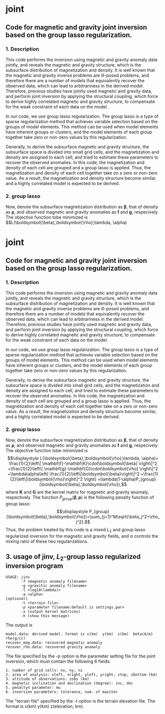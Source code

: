 # joint

## Code for magnetic and gravity joint inversion based on the group lasso regularization.

### 1. Description
This code performs the inversion using magnetic and gravity anomaly data jointly, and reveals the magnetic and gravity structure, which is the subsurface distribution of magnetization and density. It is well known that the magnetic and gravity inverse problems are ill-posed problems, and therefore there are a number of models that equivalently recover the observed data, which can lead to arbitrariness in the derived model. Therefore, previous studies have jointly used magnetic and gravity data, and perform joint inversion by applying the structural coupling, which force to derive highly correlated magnetic and gravity structure, to compensate for the weak constraint of each data on the model.

In our code, we use group lasso regularization. The group lasso is a type of sparse regularization method that achieves variable selection based on the groups of model elements. This method can be used when model elements have inherent groups or clusters, and the model elements of each group together take zero or non-zero values by this regularization.

Generally, to derive the subsurface magnetic and gravity structure, the subsurface space is divided into small grid cells, and the magnetization and density are assigned to each cell, and tried to estimate these parameters to recover the observed anomalies. In this code, the magnetization and density of each cell are grouped and a group lasso is applied. Thus, the magnetization and density of each cell together take on a zero or non-zero value. As a result, the magnetization and density structure become similar, and a highly correlated model is expected to be derived.

### 2. group lasso
Now, denote the subsurface magnetization distribution as $\boldsymbol{\beta}$, that of density as $\boldsymbol{\rho}$, and observed magnetic and gravity anomalies as $\mathbf{f}$ and $\mathbf{g}$, respecively.
The objective function tobe minimized is
$$L(\boldsymbol{\beta},\boldsymbol{\rho};\lambda, \alpha)
# joint

## Code for magnetic and gravity joint inversion based on the group lasso regularization.

### 1. Description
This code performs the inversion using magnetic and gravity anomaly data jointly, and reveals the magnetic and gravity structure, which is the subsurface distribution of magnetization and density. It is well known that the magnetic and gravity inverse problems are ill-posed problems, and therefore there are a number of models that equivalently recover the observed data, which can lead to arbitrariness in the derived model. Therefore, previous studies have jointly used magnetic and gravity data, and perform joint inversion by applying the structural coupling, which force to derive highly correlated magnetic and gravity structure, to compensate for the weak constraint of each data on the model.

In our code, we use group lasso regularization. The group lasso is a type of sparse regularization method that achieves variable selection based on the groups of model elements. This method can be used when model elements have inherent groups or clusters, and the model elements of each group together take zero or non-zero values by this regularization.

Generally, to derive the subsurface magnetic and gravity structure, the subsurface space is divided into small grid cells, and the magnetization and density are assigned to each cell, and tried to estimate these parameters to recover the observed anomalies. In this code, the magnetization and density of each cell are grouped and a group lasso is applied. Thus, the magnetization and density of each cell together take on a zero or non-zero value. As a result, the magnetization and density structure become similar, and a highly correlated model is expected to be derived.

### 2. group lasso
Now, denote the subsurface magnetization distribution as $\boldsymbol{\beta}$, that of density as $\boldsymbol{\rho}$, and observed magnetic and gravity anomalies as $\mathbf{f}$ and $\mathbf{g}$, respecively.
The objective function tobe minimized is
$$\displaystyle
L(\boldsymbol{\beta},\boldsymbol{\rho};\lambda, \alpha)=
\frac{1}{2}\left\|
	\mathbf{f}-\mathbf{K}\cdot\boldsymbol{\beta}
\right\|^2
+\frac{1}{2}\left\|
	\mathbf{g}-\mathbf{G}\cdot\boldsymbol{\rho}
\right\|^2
+\lambda\alpha\left(
	\frac{1}{2}\left\|\boldsymbol{\beta}\right\|^2
	+\frac{1}{2}\left\|\boldsymbol{\rho}\right\|^2
 \right)
+\lambda(1-\alpha)P_{group}(\boldsymbol{\beta},\boldsymbol{\rho}),$$
where $\mathbf{K}$ and $\mathbf{G}$ are the kernel matrix for magnetic and gravity anomaly, respectively.
The function $P_{group}(\boldsymbol{\beta},\boldsymbol{\rho})$ is the following penalty function of group lasso:
$$\displaystyle
P_{group}(\boldsymbol{\beta},\boldsymbol{\rho})=\sum_{j=1}^M\sqrt{\beta_j^2+\rho_j^2}.$$
Thus, the problem treated by this code is a mixed $L_2$ and group lasso regularized inversion for the magnetic and gravity fields, and $\alpha$ controls the mixing ratio of these two regularizations.

## 3. usage of jinv, $L_2$-group lasso regularized inversion program

    USAGE: jinv
           -f <magnetic anomaly filename>
           -g <gravitic anomaly filename>
           -l <log10(lambda)>
           -a <alpha>
    [optional]
           -t <terrain file>
           -p <parameter filename:default is settings.par>
           -x (output kernel matrices)
           -h (show this message)
The output is

    model.data: derived model. format is x(km)  y(km)  z(km)  beta(A/m)  rho(g/cc)
    recover_mag.data: recovered magnetic anomaly
    recover_rho.data: recovered gravity anomaly

The file specified by the -p option is the parameter setting file for the joint inversion, which must contain the following 6 fields:

    1. number of grid cells: nx, ny, nz
    2. area of analysis: xleft, xright, yleft, yright, ztop, zbottom (km)
    3. altitude of observations: zobs (km)
    4. magnetic inclination and declination (degree): inc, dec
    5. penaltyn parameter: mu
    6. inversion parameters: tolerance, num. of maxiter

The "terrain file" specified by the -t option is the terrain elevation file. The format is x(km)  y(km)  z(elevation, km).




